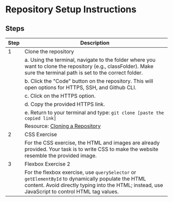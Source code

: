 # Repository Setup Instructions

## Steps

| Step | Description                                                                                                                                                                                          |
| ---- | ---------------------------------------------------------------------------------------------------------------------------------------------------------------------------------------------------- |
| 1    | Clone the repository                                                                                                                                                                                 |
|      | a. Using the terminal, navigate to the folder where you want to clone the repository (e.g., classFolder). Make sure the terminal path is set to the correct folder.                                  |
|      | b. Click the "Code" button on the repository. This will open options for HTTPS, SSH, and Github CLI.                                                                                                 |
|      | c. Click on the HTTPS option.                                                                                                                                                                        |
|      | d. Copy the provided HTTPS link.                                                                                                                                                                     |
|      | e. Return to your terminal and type: `git clone [paste the copied link]`                                                                                                                             |
|      | Resource: [Cloning a Repository](https://docs.github.com/en/repositories/creating-and-managing-repositories/cloning-a-repository)                                                                    |
| 2    | CSS Exercise                                                                                                                                                                                         |
|      | For the CSS exercise, the HTML and images are already provided. Your task is to write CSS to make the website resemble the provided image.                                                           |
| 3    | Flexbox Exercise 2                                                                                                                                                                                   |
|      | For the flexbox exercise, use `querySelector` or `getElementById` to dynamically populate the HTML content. Avoid directly typing into the HTML; instead, use JavaScript to control HTML tag values. |
